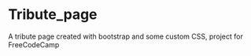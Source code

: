 # Tribute_page

A tribute page created with bootstrap and some custom CSS, project for FreeCodeCamp
